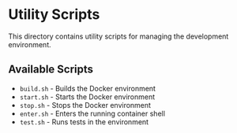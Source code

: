 # Utility Scripts

This directory contains utility scripts for managing the development environment.

## Available Scripts

- `build.sh` - Builds the Docker environment
- `start.sh` - Starts the Docker environment
- `stop.sh` - Stops the Docker environment
- `enter.sh` - Enters the running container shell
- `test.sh` - Runs tests in the environment